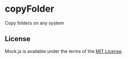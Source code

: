 # copyFolder

Copy folders on any system


## License
Mock.js is available under the terms of the [MIT License](./LICENSE).